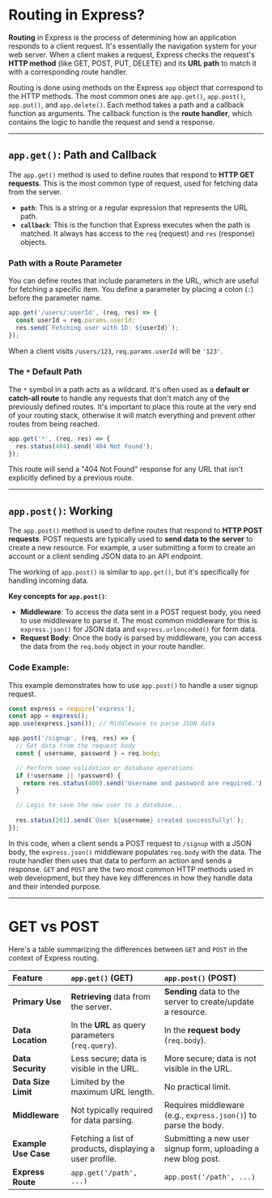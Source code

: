 # Routing in Express?

**Routing** in Express is the process of determining how an application responds to a client request. It's essentially the navigation system for your web server. When a client makes a request, Express checks the request's **HTTP method** (like GET, POST, PUT, DELETE) and its **URL path** to match it with a corresponding route handler.

Routing is done using methods on the Express `app` object that correspond to the HTTP methods. The most common ones are `app.get()`, `app.post()`, `app.put()`, and `app.delete()`. Each method takes a path and a callback function as arguments. The callback function is the **route handler**, which contains the logic to handle the request and send a response.

-----

## `app.get()`: Path and Callback

The `app.get()` method is used to define routes that respond to **HTTP GET requests**. This is the most common type of request, used for fetching data from the server.

  * **`path`**: This is a string or a regular expression that represents the URL path.
  * **`callback`**: This is the function that Express executes when the path is matched. It always has access to the `req` (request) and `res` (response) objects.

### Path with a Route Parameter

You can define routes that include parameters in the URL, which are useful for fetching a specific item. You define a parameter by placing a colon (`:`) before the parameter name.

```javascript
app.get('/users/:userId', (req, res) => {
  const userId = req.params.userId;
  res.send(`Fetching user with ID: ${userId}`);
});
```

When a client visits `/users/123`, `req.params.userId` will be `'123'`.

### The `*` Default Path

The `*` symbol in a path acts as a wildcard. It's often used as a **default or catch-all route** to handle any requests that don't match any of the previously defined routes. It's important to place this route at the very end of your routing stack, otherwise it will match everything and prevent other routes from being reached.

```javascript
app.get('*', (req, res) => {
  res.status(404).send('404 Not Found');
});
```

This route will send a "404 Not Found" response for any URL that isn't explicitly defined by a previous route.

-----

## `app.post()`: Working

The `app.post()` method is used to define routes that respond to **HTTP POST requests**. POST requests are typically used to **send data to the server** to create a new resource. For example, a user submitting a form to create an account or a client sending JSON data to an API endpoint.

The working of `app.post()` is similar to `app.get()`, but it's specifically for handling incoming data.

**Key concepts for `app.post()`**:

  * **Middleware**: To access the data sent in a POST request body, you need to use middleware to parse it. The most common middleware for this is `express.json()` for JSON data and `express.urlencoded()` for form data.
  * **Request Body**: Once the body is parsed by middleware, you can access the data from the `req.body` object in your route handler.

### Code Example:

This example demonstrates how to use `app.post()` to handle a user signup request.

```javascript
const express = require('express');
const app = express();
app.use(express.json()); // Middleware to parse JSON data

app.post('/signup', (req, res) => {
  // Get data from the request body
  const { username, password } = req.body;

  // Perform some validation or database operations
  if (!username || !password) {
    return res.status(400).send('Username and password are required.');
  }

  // Logic to save the new user to a database...
  
  res.status(201).send(`User ${username} created successfully!`);
});
```

In this code, when a client sends a POST request to `/signup` with a JSON body, the `express.json()` middleware populates `req.body` with the data. The route handler then uses that data to perform an action and sends a response.
`GET` and `POST` are the two most common HTTP methods used in web development, but they have key differences in how they handle data and their intended purpose.

***
# GET vs POST

Here's a table summarizing the differences between `GET` and `POST` in the context of Express routing.

| Feature | `app.get()` (GET) | `app.post()` (POST) |
| :--- | :--- | :--- |
| **Primary Use** | **Retrieving** data from the server. | **Sending** data to the server to create/update a resource. |
| **Data Location** | In the **URL** as query parameters (`req.query`). | In the **request body** (`req.body`). |
| **Data Security** | Less secure; data is visible in the URL. | More secure; data is not visible in the URL. |
| **Data Size Limit** | Limited by the maximum URL length. | No practical limit. |
| **Middleware** | Not typically required for data parsing. | Requires middleware (e.g., `express.json()`) to parse the body. |
| **Example Use Case** | Fetching a list of products, displaying a user profile. | Submitting a new user signup form, uploading a new blog post. |
| **Express Route** | `app.get('/path', ...)` | `app.post('/path', ...)` |